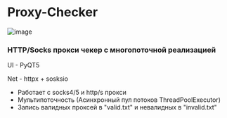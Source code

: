 # Proxy-Checker
![image](https://github.com/Underneach/Proxy-Checker/assets/137613889/46e90b39-b0f0-4316-b462-f5f8d3dcc45c)

### HTTP/Socks прокси чекер с многопоточной реализацией

UI - PyQT5

Net - httpx + sosksio

* Работает с socks4/5 и http/s прокси
* Мультипоточность (Асинхронный пул потоков ThreadPoolExecutor)
* Запись валидных проксей в "valid.txt" и невалидных в "invalid.txt"
